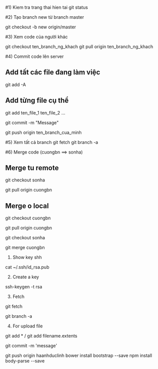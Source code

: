 #1) Kiem tra trang thai hien tai
 git status

#2) Tạo branch new từ branch master

git checkout -b new origin/master

#3) Xem code của người khác

git checkout ten_branch_ng_khach
git pull origin ten_branch_ng_khach

#4) Commit code lên server

## Add tất các file đang làm việc
git add -A

## Add từng file cụ thể
git add ten_file_1 ten_file_2 ...

git commit -m "Message"

git push origin ten_branch_cua_minh

#5) Xem tất cả branch
git fetch
git branch -a

#6) Merge code (cuongbn ==> sonha)

## Merge tu remote
git checkout sonha

git pull origin cuongbn

## Merge o local
git checkout cuongbn

git pull origin cuongbn

git checkout sonha

git merge cuongbn

1) Show key shh

cat ~/.ssh/id_rsa.pub

2) Create a key

ssh-keygen -t rsa

3) Fetch

git fetch

git branch -a

4) For upload file

git add * / git add filename.extents

git commit -m 'message'

git push origin haanhduclinh
bower install bootstrap --save
npm install body-parse --save

